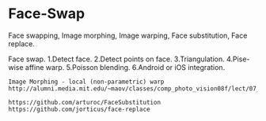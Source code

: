 # Face-Swap
Face swapping, Image morphing, Image warping, Face substitution, Face replace.

Face swap.
1.Detect face.
2.Detect points on face.
3.Triangulation.
4.Pise-wise affine warp.
5.Poisson blending.
6.Android or iOS integration.

~~~
Image Morphing - local (non-parametric) warp
http://alumni.media.mit.edu/~maov/classes/comp_photo_vision08f/lect/07_Image%20Morphing.pdf

https://github.com/arturoc/FaceSubstitution
https://github.com/jorticus/face-replace
~~~
